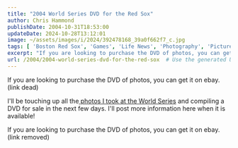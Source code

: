 ```yaml
---
title: "2004 World Series DVD for the Red Sox"
author: Chris Hammond
publishDate: 2004-10-31T18:53:00
updateDate: 2024-10-28T13:12:01
image: ~/assets/images/i/2024/392478168_39a0f662f7_c.jpg
tags: [ 'Boston Red Sox', 'Games', 'Life News', 'Photography', 'Pictures', 'Red Sox in St Louis', 'SEO', 'Site News', 'Technology' ]
excerpt: "If you are looking to purchase the DVD of photos, you can get it on ebay. I&#39;ll be touching up all the photos I took at the World Series and compiling a DVD for sale in the next few days. I&#39;ll post more information here when&nbsp;it is available!&nbsp; If you are looking to purchase the DVD of photos, you can get it on... "
url: /2004/2004-world-series-dvd-for-the-red-sox  # Use the generated URL with year
---
```

<p>If you are looking to purchase the DVD of photos, you can get it on ebay. (link dead)</p>  <p>I&#39;ll be touching up all the<a href="https://flickr.com/photos/chammond/albums/72157594541829383/"> photos I took at the World Series</a> and compiling a DVD for sale in the next few days. I&#39;ll post more information here when&nbsp;it is available!&nbsp;</p>  <p>If you are looking to purchase the DVD of photos, you can get it on ebay. (link removed)</p> 
